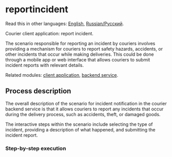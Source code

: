 # reportincident 

Read this in other languages: [English](reportincident.md), [Russian/Русский](reportincident.ru.md). 

Courier client application: report incident.

The scenario responsible for reporting an incident by couriers involves providing a mechanism for couriers to report safety hazards, accidents, or other incidents that occur while making deliveries. 
This could be done through a mobile app or web interface that allows couriers to submit incident reports with relevant details.

Related modules: [client application](../../frontend/courierclient.md), [backend service](../../backend/courierbackend.md).

## Process description

The overall description of the scenario for incident notification in the courier backend service is that it allows couriers to report any incidents that occur during the delivery process, such as accidents, theft, or damaged goods. 

The interactive steps within the scenario include selecting the type of incident, providing a description of what happened, and submitting the incident report.

### Step-by-step execution
